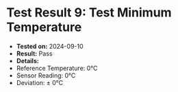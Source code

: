 # Test Result 9: Test Minimum Temperature
- **Tested on:** 2024-09-10
- **Result:** Pass
- **Details:**
 - Reference Temperature: 0°C
 - Sensor Reading: 0°C
 - Deviation: ± 0°C
